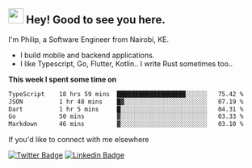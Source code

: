 <h2><img src="https://slackmojis.com/emojis/3643-cool-doge/download" width="30"/> Hey! Good to see you here.</h2>

<p>I'm Philip, a Software Engineer from Nairobi, KE. 

- I build mobile and backend applications.
- I like Typescript, Go, Flutter, Kotlin.. I write Rust sometimes too..</p>

**This week I spent some time on**
<!--START_SECTION:waka-->

```txt
TypeScript    18 hrs 59 mins  ███████████████████░░░░░░   75.42 %
JSON          1 hr 48 mins    █▓░░░░░░░░░░░░░░░░░░░░░░░   07.19 %
Dart          1 hr 5 mins     █░░░░░░░░░░░░░░░░░░░░░░░░   04.31 %
Go            50 mins         ▓░░░░░░░░░░░░░░░░░░░░░░░░   03.33 %
Markdown      46 mins         ▓░░░░░░░░░░░░░░░░░░░░░░░░   03.10 %
```

<!--END_SECTION:waka-->

If you'd like to connect with me elsewhere

[![Twitter Badge](https://img.shields.io/badge/-Twitter-1ca0f1?style=flat-square&labelColor=1ca0f1&logo=twitter&logoColor=white&link=https://twitter.com/_diogorodrigues)](https://twitter.com/kimathiphil)  [![Linkedin Badge](https://img.shields.io/badge/-LinkedIn-blue?style=flat-square&logo=Linkedin&logoColor=white&link=https://www.linkedin.com/in/philip-kimathi-2604a9114/)](https://www.linkedin.com/in/philip-kimathi-2604a9114/)
